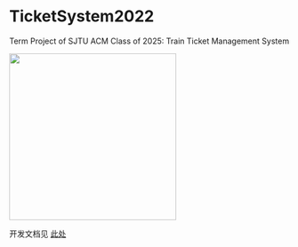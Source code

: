 # TicketSystem2022
Term Project of SJTU ACM Class of 2025: Train Ticket Management System

<img src="https://s3.bmp.ovh/imgs/2022/04/26/40c7cd6fc428b678.png" width=300 />

开发文档见 [此处](https://github.com/Yang-Chincheng/TicketSystem2022/tree/main/docs/design.md)
